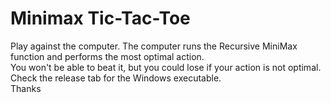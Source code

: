 ﻿# Minimax Tic-Tac-Toe
Play against the computer. The computer runs the Recursive MiniMax function and performs the most optimal action. <br>
You won't be able to beat it, but you could lose if your action is not optimal. <br>
Check the release tab for the Windows executable. <br>
Thanks
